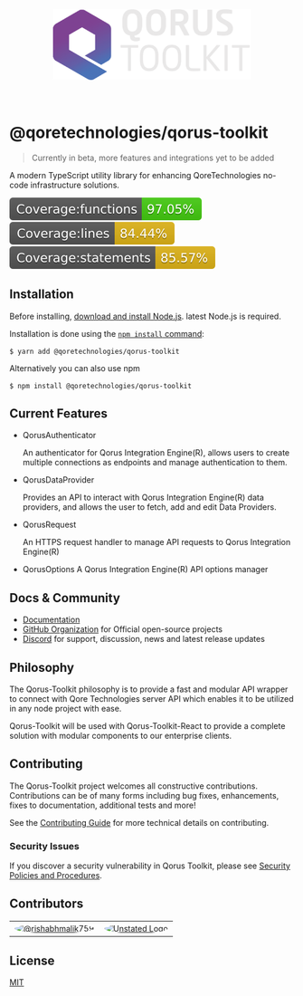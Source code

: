 <div align="center">
  <br><br><br>
  <img src="./public/logo.png" alt="Unstated Logo" width="350">
  <br><br><br>
</div>

# @qoretechnologies/qorus-toolkit

> Currently in beta, more features and integrations yet to be added

A modern TypeScript utility library for enhancing QoreTechnologies no-code infrastructure solutions.

![](./coverage/badge-functions.svg) ![](./coverage/badge-lines.svg) ![](./coverage/badge-statements.svg)

## Installation

Before installing, [download and install Node.js](https://nodejs.org/en/download/).
latest Node.js is required.

Installation is done using the
[`npm install` command](https://docs.npmjs.com/getting-started/installing-npm-packages-locally):

```console
$ yarn add @qoretechnologies/qorus-toolkit
```

Alternatively you can also use npm

```console
$ npm install @qoretechnologies/qorus-toolkit
```

## Current Features

- QorusAuthenticator

  An authenticator for Qorus Integration Engine(R), allows users to create multiple connections as endpoints and manage authentication to them.

- QorusDataProvider

  Provides an API to interact with Qorus Integration Engine(R) data providers, and allows the user to fetch, add and edit Data Providers.

- QorusRequest

  An HTTPS request handler to manage API requests to Qorus Integration Engine(R)

- QorusOptions
  A Qorus Integration Engine(R) API options manager

## Docs & Community

- [Documentation](https://toolkit.qoretechnologies.com)
- [GitHub Organization](https://github.com/qoretechnologies) for Official open-source projects
- [Discord](https://discord.gg/T7vgS6nh) for support, discussion, news and latest release updates

## Philosophy

The Qorus-Toolkit philosophy is to provide a fast and modular API wrapper to connect with Qore Technologies server API which enables it to be utilized in any node project with ease.

Qorus-Toolkit will be used with Qorus-Toolkit-React to provide a complete solution with modular components to our enterprise clients.

## Contributing

The Qorus-Toolkit project welcomes all constructive contributions. Contributions can be of many forms including bug fixes, enhancements, fixes to documentation, additional tests and more!

See the [Contributing Guide](CONTRIBUTING.MD) for more technical details on contributing.

### Security Issues

If you discover a security vulnerability in Qorus Toolkit, please see [Security Policies and Procedures](SECURITY.md).

## Contributors

<table>
  <tr>
    <td>
        <a href="https://github.com/rishabhmalik759">
          <img src="https://avatars.githubusercontent.com/u/23454410?v=4" alt="@rishabhmalik759" width="50" style="border-radius: 50%; border: 2px solid #fff">
          </a>
    </td>
    <td>
      <a href="https://github.com/Foxhoundn">
         <img src="https://avatars.githubusercontent.com/u/8861481?v=4" alt="Unstated Logo" width="50" style="border-radius: 50%; border: 2px solid #fff">
      </a>
    </td>
  </tr>
</table
<br>

## License

[MIT](LICENSE)
